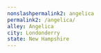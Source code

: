 ```yaml
---
﻿nonslashpermalink2: angelica
permalink2: /angelica/
alley: Angelica
city: Londonderry
state: New Hampshire
---
```

